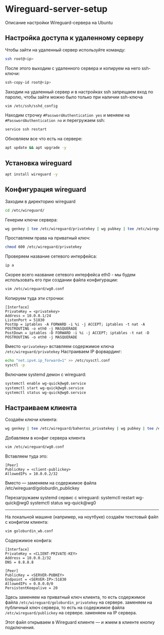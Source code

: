 # Wireguard-server-setup
Описание настройки Wireguard-сервера на Ubuntu
## Настройка доступа к удаленному серверу
Чтобы зайти на удаленный сервер используйте команду:
```bash
ssh root@<ip>
```
После этого выходим с удаленного сервера и копируем на него ssh-ключи:
```bash
ssh-copy-id root@<ip>
```
Заходим на удаленный сервер и в настройках ssh запрещаем вход по паролю, чтобы зайти можно было только при наличии ssh-ключа
```bash
vim /etc/ssh/sshd_config
```
Находим строчку `#PasswordAuthentication yes` и меняем на `#PasswordAuthentication no` и перегружаем ssh:
```bash
service ssh restart
```
Обновляем все что есть на сервере:
```bash
apt update && apt upgrade -y
```
## Установка wireguard
```bash
apt install wireguard -y
```
## Конфигурация wireguard
Заходим в директорию wireguard
```bash
cd /etc/wireguard/
```
Генерим ключи сервера:
```bash
wg genkey | tee /etc/wireguard/privatekey | wg pubkey | tee /etc/wireguard/publickey
```
Проставляем права на приватный ключ:
```bash
chmod 600 /etc/wireguard/privatekey
```
Проверяем название сетевого интерфейса:
```bash
ip a
```
Скорее всего название сетевого интерфейса eth0 - мы будем использовать его при создании файла конфигурации:
```bash
vim /etc/wireguard/wg0.conf
```
Копируем туда эти строчки:
```
[Interface]
PrivateKey = <privatekey>
Address = 10.0.0.1/24
ListenPort = 51830
PostUp = iptables -A FORWARD -i %i -j ACCEPT; iptables -t nat -A POSTROUTING -o eth0 -j MASQUERADE
PostDown = iptables -D FORWARD -i %i -j ACCEPT; iptables -t nat -D POSTROUTING -o eth0 -j MASQUERADE
```
Вместо `<privatekey>` вставляем содержимое ключа `/etc/wireguard/privatekey`
Настраиваем IP форвардинг:
```bash
echo "net.ipv4.ip_forward=1" >> /etc/sysctl.conf
sysctl -p
```
Включаем systemd демон с wireguard:
```bash
systemctl enable wg-quick@wg0.service
systemctl start wg-quick@wg0.service
systemctl status wg-quick@wg0.service
```
## Настраиваем клиента
Создаём ключи клиента:
```bash
wg genkey | tee /etc/wireguard/bahentos_privatekey | wg pubkey | tee /etc/wireguard/bahentos_publickey
```
Добавляем в конфиг сервера клиента
```bash
vim /etc/wireguard/wg0.conf
```
Вставляем туда это:
```
[Peer]
PublicKey = <client-publickey>
AllowedIPs = 10.0.0.2/32
```
Вместо <client-publickey> — заменяем на содержимое файла /etc/wireguard/goloburdin_publickey

Перезагружаем systemd сервис с wireguard:
systemctl restart wg-quick@wg0
systemctl status wg-quick@wg0
___
На локальной машине (например, на ноутбуке) создаём текстовый файл с конфигом клиента:
```bash
vim goloburdin_wb.conf
```
Содержимое конфига:
```
[Interface]
PrivateKey = <CLIENT-PRIVATE-KEY>
Address = 10.0.0.2/32
DNS = 8.8.8.8

[Peer]
PublicKey = <SERVER-PUBKEY>
Endpoint = <SERVER-IP>:51830
AllowedIPs = 0.0.0.0/0
PersistentKeepalive = 20
```
Здесь **<CLIENT-PRIVATE-KEY>** заменяем на приватный ключ клиента, то есть содержимое файла `/etc/wireguard/goloburdin_privatekey` на сервере. 
**<SERVER-PUBKEY>** заменяем на публичный ключ сервера, то есть на содержимое файла `/etc/wireguard/publickey` на сервере. <SERVER-IP> заменяем на IP сервера.

Этот файл открываем в Wireguard клиенте — и жмем в клиенте кнопку подключения.
